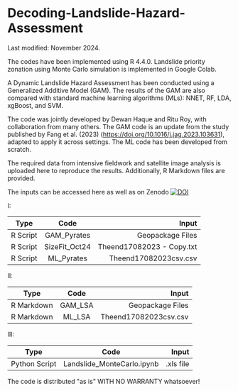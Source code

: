 # Decoding-Landslide-Hazard-Assessment
Last modified: November 2024.

The codes have been implemented using R 4.4.0. Landslide priority zonation using Monte Carlo simulation is implemented in Google Colab.

A Dynamic Landslide Hazard Assessment has been conducted using a Generalized Additive Model (GAM). The results of the GAM are also compared with standard machine learning algorithms (MLs): NNET, RF, LDA, xgBoost, and SVM.

The code was jointly developed by Dewan Haque and Ritu Roy, with collaboration from many others. The GAM code is an update from the study published by Fang et al. (2023) (https://doi.org/10.1016/j.jag.2023.103631), adapted to apply it across settings. The ML code has been developed from scratch.

The required data from intensive fieldwork and satellite image analysis is uploaded here to reproduce the results. Additionally, R Markdown files are provided.

The inputs can be accessed here as well as on Zenodo [![DOI](https://zenodo.org/badge/DOI/10.5281/zenodo.14184223.svg)](https://doi.org/10.5281/zenodo.14184223)

I:

| Type          | Code          | Input                      |
| ------------- |:-------------:| --------------------------:|
| R Script      | GAM_Pyrates   | Geopackage Files           |
| R Script      | SizeFit_Oct24 | Theend17082023 - Copy.txt  |
| R Script      | ML_Pyrates    | Theend17082023csv.csv      | 

II: 

| Type          | Code          | Input                      |
| ------------- |:-------------:| --------------------------:|
| R Markdown    | GAM_LSA       | Geopackage Files           |
| R Markdown    | ML_LSA        | Theend17082023csv.csv      |

III: 

| Type          | Code                      | Input          |
| ------------- |:-------------------------:| --------------:|
| Python Script | Landslide_MonteCarlo.ipynb| .xls file      |

The code is distributed "as is" WITH NO WARRANTY whatsoever!

